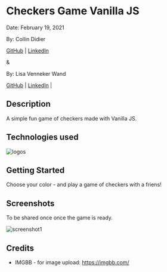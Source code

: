 # Checkers Game Vanilla JS
Date: February 19, 2021

By: Collin Didier 

[GitHub](https://github.com/CDidier80) |
[LinkedIn](https://www.linkedin.com/in/collin-didier/) 

&

By: Lisa Venneker Wand

[GitHub](https://github.com/LisaKVW) |
[LinkedIn](https://www.linkedin.com/in/lisa-venneker-wand-8413ab25/) |

## Description
A simple fun game of checkers made with Vanilla JS.

## Technologies used
![logos](https://i.ibb.co/pXNCSjb/iconfinder-code-programming-javascript-software-develop-command-language-652581.png)

## Getting Started
Choose your color - and play a game of checkers with a friens!

## Screenshots
To be shared once once the game is ready.

![screenshot1]()


## Credits
- IMGBB - for image upload: https://imgbb.com/
